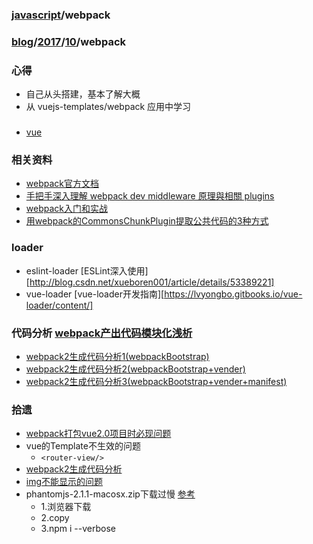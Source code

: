 ### [javascript](../../javascript.md)/webpack
### [blog](../../README.md)/[2017](../README.md)/[10](README.md)/webpack
### 心得
* 自己从头搭建，基本了解大概
* 从 vuejs-templates/webpack 应用中学习

### 
* [vue](./)

### 相关资料
* [webpack官方文档](https://doc.webpack-china.org/concepts/)
* [手把手深入理解 webpack dev middleware 原理與相關 plugins](https://segmentfault.com/a/1190000005614604)
* [webpack入门和实战](http://www.cnblogs.com/wdlhao/category/872064.html)
* [用webpack的CommonsChunkPlugin提取公共代码的3种方式](http://blog.csdn.net/github_26672553/article/details/52280655)

### loader
* eslint-loader [ESLint深入使用][http://blog.csdn.net/xueboren001/article/details/53389221]
* vue-loader [vue-loader开发指南][https://lvyongbo.gitbooks.io/vue-loader/content/]

### 代码分析 [webpack产出代码模块化浅析](http://shellphon.wang/githublog/2017/02/webpack-product.html)
* [webpack2生成代码分析1(webpackBootstrap)][1]
* [webpack2生成代码分析2(webpackBootstrap+vender)][2]
* [webpack2生成代码分析3(webpackBootstrap+vender+manifest)][3]

### 拾遗
* [webpack打包vue2.0项目时必现问题][101]
* vue的Template不生效的问题
  * `<router-view/>`
* [webpack2生成代码分析](https://github.com/lcxfs1991/blog/issues/14)
* [img不能显示的问题][102]
* phantomjs-2.1.1-macosx.zip下载过慢 [参考](http://blog.csdn.net/zhu1500527791/article/details/53576169)
    * 1.浏览器下载
    * 2.copy
    * 3.npm i --verbose


[1]: 12/webpackBootstrap.md
[2]: 13/webpackBootstrapVender.md
[3]: 13/webpackBootstrapVenderManifest.md

[101]: 13/webpackError1.md
[102]: 14/webpackError2.md


  

